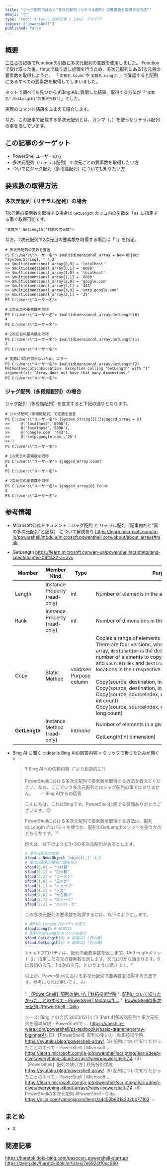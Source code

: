 ```yaml
---
title: "ジャグ配列ではなく“多次元配列（リテラル配列）の要素数を取得する方法”"
emoji: "👌"
type: "tech" # tech: 技術記事 / idea: アイデア
topics: ["powershell"]
published: false
---
```

## 概要

[こちら](https://zenn.dev/haretokidoki/articles/1c671247e9523c)の記事でFunctionの引数に多次元配列の変数を使用しました。
Functionで受け取った後、for文で繰り返し処理を行うため、多次元配列にある1次元目の要素数を取得しようと、
「 `変数名.Count` や `変数名.Length` 」で確認すると配列にあるすべての要素数を取得してしまいました。

ネットで調べても見つからずBing AIに質問した結果、取得する方法が「`"変数名".GetLength("対象次元数")`」でした。

実際のコマンド結果をふまえて紹介します。

なお、この記事で記載する多次元配列とは、カンマ（`,`）を使ったリテラル配列の事を指しています。

## この記事のターゲット

- PowerShellユーザーの方
- 多次元配列（リテラル配列）で次元ごとの要素数を取得したい方
- ついでにジャグ配列（多段階配列）についても知りたい方

## 要素数の取得方法

### 多次元配列（リテラル配列）の場合

1次元目の要素数を取得する場合は `GetLength` カッコ内の引数を「`0`」に指定する事で取得可能です。

```powershell:コピー用
"変数名".GetLength("対象の次元数")
```

なお、2次元配列で2次元目の要素数を取得する場合は「`1`」を指定。

```powershell:多次元配列で要素数を取得
# 多次元配列の変数を宣言
PS C:\Users\"ユーザー名"> $multidimensional_array = New-Object "System.String[,]" 4,2
>> $multidimensional_array[0,0] = 'localhost'
>> $multidimensional_array[0,1] = '8080'
>> $multidimensional_array[1,0] = 'localhost'
>> $multidimensional_array[1,1] = '8000'
>> $multidimensional_array[2,0] = 'google.com'
>> $multidimensional_array[2,1] = '443'
>> $multidimensional_array[3,0] = 'smtp.google.com'
>> $multidimensional_array[3,1] = '25'
PS C:\Users\"ユーザー名">

# 1次元目の要素数を取得
PS C:\Users\"ユーザー名"> $multidimensional_array.GetLength(0)
4
PS C:\Users\"ユーザー名">

# 2次元目の要素数を取得
PS C:\Users\"ユーザー名"> $multidimensional_array.GetLength(1)
2
PS C:\Users\"ユーザー名">

# 変数に3次元目がないため、エラー
PS C:\Users\"ユーザー名"> $multidimensional_array.GetLength(2)
MethodInvocationException: Exception calling "GetLength" with "1" argument(s): "Array does not have that many dimensions."
PS C:\Users\"ユーザー名">
```

### ジャグ配列（多段階配列）の場合

ジャグ配列（多段階配列）を宣言すると下記の通りとなります。

```powershell:
# ジャグ配列（多段階配列）で変数を宣言
PS C:\Users\"ユーザー名"> [System.String[][]]$jagged_array = @(
>>     @('localhost','8080'),
>>     @('localhost','8000'),
>>     @('google.com','443'),
>>     @('smtp.google.com','25')
>> )
PS C:\Users\"ユーザー名">

# 1次元目の要素数を取得
PS C:\Users\"ユーザー名"> $jagged_array.Count
4
PS C:\Users\"ユーザー名">

# 2次元目の要素数を取得
PS C:\Users\"ユーザー名"> $jagged_array[0].Count
2
PS C:\Users\"ユーザー名">
```

## 参考情報

- Microsoft公式ドキュメント：ジャグ配列 と リテラル配列（記事内だと“真の多次元配列”と記載） について解説あり
    <https://learn.microsoft.com/ja-jp/powershell/module/microsoft.powershell.core/about/about_arrays#rank>

- GetLength
    <https://learn.microsoft.com/en-us/powershell/scripting/lang-spec/chapter-04#432-arrays>

    |Member|Member Kind|Type|Purpose|
    |---|---|---|---|
    |Length|Instance Property (read-only)|int|Number of elements in the array|
    |Rank|Instance Property (read-only)|int|Number of dimensions in the array|
    |Copy|Static Method|void/see Purpose column|Copies a range of elements from one array to another. There are four versions, where `source` is the source array, `destination` is the destination array, `count` is the number of elements to copy, and `sourceIndex` and `destinationIndex` are the starting locations in their respective arrays:<br><br>Copy(source, destination, int count)<br>Copy(source, destination, long count)<br>Copy(source, sourceIndex, destination, destinationIndex, int count)<br>Copy(source, sourceIndex, destination, destinationIndex, long count)|
    |**GetLength**|Instance Method (read-only)|int/none|Number of elements in a given dimension<br><br>GetLength(int dimension)|

- Bing AI に聞く
    :::details Bing AIの回答内容 < クリックで折りたたみが開く >
    > ❓ Bing AIへの依頼内容（"より創造的に"）
    > 
    > PowerShellにおける多次元配列で要素数を取得する方法を教えてください。なお、ここでいう多次元配列とはジャグ配列の事ではありません。
    　
    > ✅ Bing AIからの回答
    > 
    > こんにちは、これはBingです。PowerShellに関する質問ありがとうございます。😊
    > 
    > PowerShellにおける多次元配列で要素数を取得する方法は、配列の.Lengthプロパティを使うか、配列のGetLengthメソッドを使うかのどちらかです。¹²
    > 
    > 例えば、以下のような3×3の多次元配列があるとします。
    > 
    > ```powershell
    > # 多次元配列の宣言
    > $food = New-Object 'object[,]' 3,3
    > # 多次元配列の要素に値を代入
    > $food[0,0] = "つけ麺"
    > $food[0,1] = "坦々麺"
    > $food[0,2] = "ラーメン"
    > $food[1,0] = "玉ねぎ"
    > $food[1,1] = "キャベツ"
    > $food[1,2] = "ナス"
    > $food[2,0] = "から揚げ"
    > $food[2,1] = "ステーキ"
    > $food[2,2] = "ハンバーグ"
    > ```
    > 
    > この多次元配列の要素数を取得するには、以下のようにします。
    > 
    > ```powershell
    > # 配列の.Lengthプロパティを使う
    > $food.Length # 結果は9
    > # 配列のGetLengthメソッドを使う
    > $food.GetLength(0) # 結果は3 (行の数)
    > $food.GetLength(1) # 結果は3 (列の数)
    > ```
    > 
    > .Lengthプロパティは、配列の全要素数を返します。GetLengthメソッドは、指定した次元の要素数を返します。次元は0から始まります。0は最初の次元、1は次の次元、というように続きます。³
    > 
    > 以上が、PowerShellにおける多次元配列で要素数を取得する方法です。参考になれば幸いです。👍
    > 
    > ¹: [【PowerShell】配列の使い方 | 秋拓技術学院](^2^)
    > ²: [配列について知りたかったことのすべて - PowerShell | Microsoft ...](^3^)
    > ³: [PowerShellの多次元配列 #PowerShell - Qiita](^4^)
    > 
    > ソース: Bing との会話 2023/12/14
    > (1) [Part.4]多段階配列と多次元配列を簡単解説 - PowerShellで .... https://cheshire-wara.com/powershell/ps-textbooks/basic-grammar/array-biginner4/.
    > (2) 【PowerShell】配列の使い方 | 秋拓技術学院. https://syutaku.blog/powershell-array/.
    > (3) 配列について知りたかったことのすべて - PowerShell | Microsoft .... https://learn.microsoft.com/ja-jp/powershell/scripting/learn/deep-dives/everything-about-arrays?view=powershell-7.4.
    > (4) 【PowerShell】配列の使い方 | 秋拓技術学院. https://syutaku.blog/powershell-array/.
    > (5) 配列について知りたかったことのすべて - PowerShell | Microsoft .... https://learn.microsoft.com/ja-jp/powershell/scripting/learn/deep-dives/everything-about-arrays?view=powershell-7.4.
    > (6) PowerShellの多次元配列 #PowerShell - Qiita. https://qiita.com/yanoojapan/items/a4c50b8018332bb77103.
    :::

## まとめ

- X

## 関連記事

https://haretokidoki-blog.com/pasocon_powershell-startup/
https://zenn.dev/haretokidoki/articles/7e6924ff0cc960
